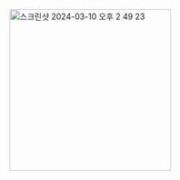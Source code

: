 <img width="284" alt="스크린샷 2024-03-10 오후 2 49 23" src="https://github.com/giyoungjang/kotlin-study/assets/126555597/6f21160e-16aa-4d28-89c7-188363ad2612">

